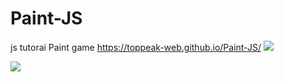 # Paint-JS
js tutorai Paint game
https://toppeak-web.github.io/Paint-JS/
<img src="https://user-images.githubusercontent.com/60978437/93762856-4e9ed400-fc4b-11ea-9789-ea91ae602904.png">

<img src="https://user-images.githubusercontent.com/60978437/93763128-d97fce80-fc4b-11ea-94af-99678723a729.png">
